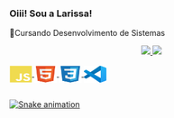 ### Oiii! Sou a Larissa!
🎒Cursando Desenvolvimento de Sistemas
<div align="center">
  <a href="https://github.com/larissaesther">
  <img height="180em" src="https://github-readme-stats.vercel.app/api?username=larissaesther&show_icons=true&theme=dracula&include_all_commits=true&count_private=true"/>
  <img height="180em" src="https://github-readme-stats.vercel.app/api/top-langs/?username=larissaesther&layout=compact&langs_count=7&theme=dracula"/>
</div>
<div style="display: inline_block"><br>
  <img align="center" alt= "" height="30" width="40" src="https://raw.githubusercontent.com/devicons/devicon/master/icons/javascript/javascript-plain.svg">
  <img align="center" alt="" height="30" width="40" src="https://raw.githubusercontent.com/devicons/devicon/master/icons/html5/html5-original.svg">
  <img align="center" alt="" height="30" width="40" src="https://raw.githubusercontent.com/devicons/devicon/master/icons/css3/css3-original.svg">
  <img align="center" alt="" height="30" width="40" src="https://raw.githubusercontent.com/devicons/devicon/master/icons/vscode/vscode-original.svg">

  ##
 ![Snake animation](https://github.com/larissaesther/larissaesther/blob/output/github-contribution-grid-snake.svg)
 </div>

